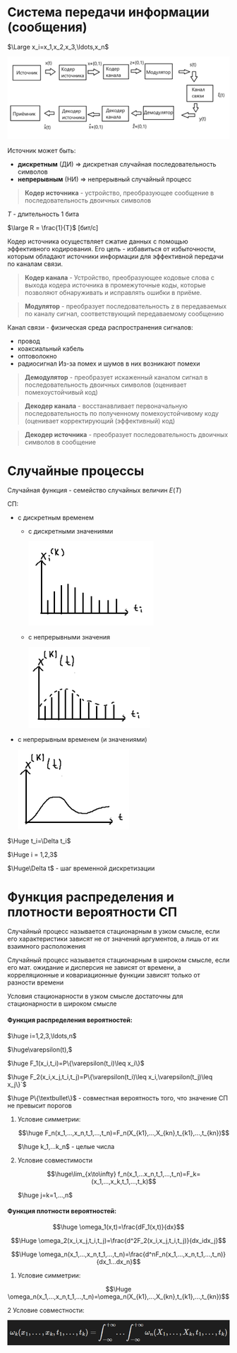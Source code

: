# Система передачи информации (сообщения)

$\Large x_i=x_1,x_2,x_3,\ldots,x_n$

![система передачи информации](media/Pasted%20image%2020250203215446.png)

Источник может быть:
- **дискретным** (ДИ) => дискретная случайная последовательность символов
- **непрерывным** (НИ) => непрерывный случайный процесс


>**Кодер источника** - устройство, преобразующее сообщение в последовательность двоичных символов

$T$ - длительность 1 бита

$\large R = \frac{1}{T}$ \[бит/c] 

Кодер источника осуществляет сжатие данных с помощью эффективного кодирования. Его цель - избавиться от избыточности, которым обладают источники информации для эффективной передачи по каналам связи.

>**Кодер канала** - Устройство, преобразующее кодовые слова с выхода кодера источника в промежуточные коды, которые позволяют обнаруживать и исправлять ошибки в приёме.

>**Модулятор** - преобразует последовательность z в передаваемых по каналу сигнал, соответствующий передаваемому сообщению

Канал связи - физическая среда распространения сигналов:
- провод
- коаксиальный кабель
- оптоволокно
- радиосигнал
Из-за помех и шумов в них возникают помехи

>**Демодулятор** - преобразует искаженный каналом сигнал в последовательность двоичных символов (оценивает помехоустойчивый код)

>**Декодер канала** - восстанавливает первоначальную последовательность по полученному помехоустойчивому коду (оценивает корректирующий (эффективный) код)

>**Декодер источника** - преобразует последовательность двоичных символов в сообщение

# Случайные процессы
Случайная функция - семейство случайных величин $Ε(T)$ 

СП:
- с дискретным временем
	- с дискретными значениями
   
	  ![](media/Pasted%20image%2020250203221419.png)
	- с непрерывными значения
   
	  ![](media/Pasted%20image%2020250203221637.png)
- с непрерывным временем (и значениями)
  
	![](media/Pasted%20image%2020250203221926.png)

$\Huge t_i=\Delta t_i$

$\Huge i = 1,2,3$

$\Huge\Delta t$ - шаг временной дискретизации

# Функция распределения и плотности вероятности СП

Случайный процесс называется стационарным в узком смысле, если его характеристики зависят не от значений аргументов, а лишь от их взаимного расположения

Случайный процесс называется стационарным в широком смысле, если его мат. ожидание и дисперсия не зависят от времени, а корреляционные и ковариационные функции зависят только от разности времени

Условия стационарности в узком смысле достаточны для стационарности в широком смысле

#### Функция распределения вероятностей:

$\huge i=1,2,3,\ldots,n$

$\huge\varepsilon(t),$ 

$\huge F_1(x_i,t_i)=P\{\varepsilon(t_i)\leq x_i\}$
	
$\huge F_2(x_i,x_j,t_i,t_j)=P\{\varepsilon(t_i)\leq x_i,\varepsilon(t_j)\leq x_j\}`$

$\huge P\{\textbullet\}$ - совместная вероятность того, что значение СП не превысит порогов

1. Условие симметрии:

	$$\huge F_n(x_1,...,x_n,t_1,...,t_n)=F_n(X_{k1},...,X_{kn},t_{k1},...,t_{kn})$$

	$\huge k_1,...k_n$ - целые числа

2. Условие совместимости

	$$\huge\lim_{x\to\infty} f_n(x_1,...x_n,t_1,...,t_n)=F_k=(x_1,...,x_k,t_1,...,t_k)$$
	
	$\huge j=k=1,...,n$

#### Функция плотности вероятностей:

$$\huge \omega_1(x,t)=\frac{dF_1(x,t)}{dx}$$

$$\Huge \omega_2(x_i,x_j,t_i,t_j)=\frac{d^2F_2(x_i,x_j,t_i,t_j)}{dx_idx_j}$$

$$\Huge \omega_n(x_1,...,x_n,t_1,...,t_n)=\frac{d^nF_n(x_1,...,x_n,t_1,...,t_n)}{dx_1...dx_n}$$

1. Условие симметрии:

$$\Huge \omega_n(x_1,...,x_n,t_1,...,t_n)=\omega_n(X_{k1},...,X_{kn},t_{k1},...,t_{kn})$$

2 Условие совместности:

![](media/Pasted%20image%2020250204215233.png)
